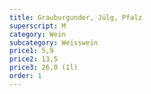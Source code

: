 ```yaml
---
title: Grauburgunder, Jülg, Pfalz
superscript: M
category: Wein
subcategory: Weisswein
price1: 5,9
price2: 13,5
price3: 26,0 (1l)
order: 1
---
```

